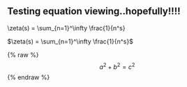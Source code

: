 <script type="text/javascript" async
  src="https://cdnjs.cloudflare.com/ajax/libs/mathjax/2.7.4/latest.js?config=TeX-MML-AM_CHTML">
</script>

<h2>Testing equation viewing..hopefully!!!!</h2> 


\zeta(s) = \sum_{n=1}^\infty \frac{1}{n^s}

$\zeta(s) = \sum_{n=1}^\infty \frac{1}{n^s}$


 {% raw %}
  $$a^2 + b^2 = c^2$$
 {% endraw %}
